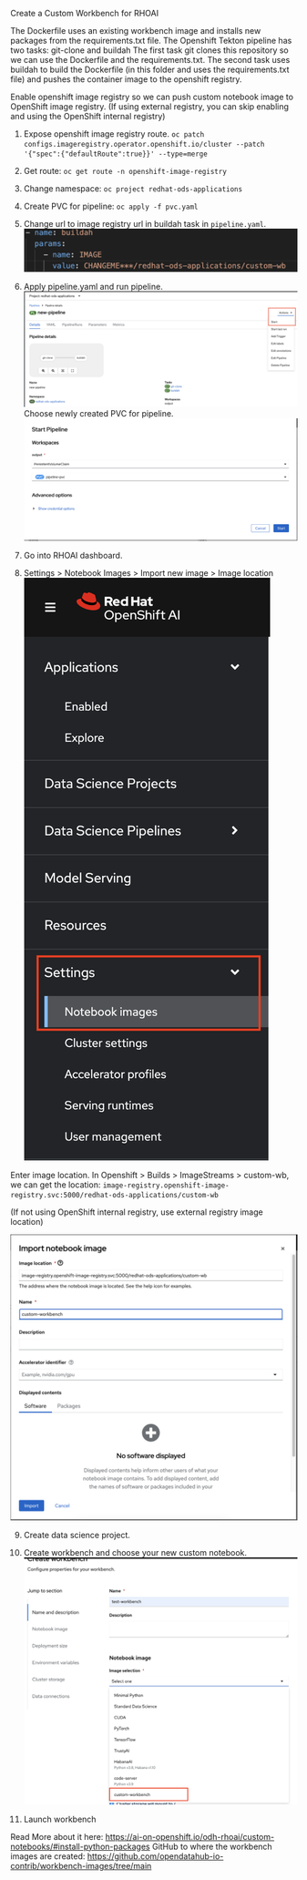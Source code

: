 Create a Custom Workbench for RHOAI

The Dockerfile uses an existing workbench image and installs new packages from the requirements.txt file.
The Openshift Tekton pipeline has two tasks: git-clone and buildah
The first task git clones this repository so we can use the Dockerfile and the requirements.txt.
The second task uses buildah to build the Dockerfile (in this folder and uses the requirements.txt file) and pushes the container image to the openshift registry.


Enable openshift image registry so we can push custom notebook image to OpenShift image registry.
(If using external registry, you can skip enabling and using the OpenShift internal registry)
1. Expose openshift image registry route.
`oc patch configs.imageregistry.operator.openshift.io/cluster --patch '{"spec":{"defaultRoute":true}}' --type=merge`

2. Get route:
`oc get route -n openshift-image-registry`

3. Change namespace:
`oc project redhat-ods-applications`

4. Create PVC for pipeline:
`oc apply -f pvc.yaml `

5. Change url to image registry url in buildah task in `pipeline.yaml`.
![pipeline.yaml](./readme_images/buildah_change_image_url.png "Change image url")
6. Apply pipeline.yaml and run pipeline. 
![Pipeline](./readme_images/pipeline.png "Pipeline")
Choose newly created PVC for pipeline.
![Start pipeline with correct pvc](./readme_images/start_pipeline.png "Start pipeline")
7. Go into RHOAI dashboard.
8. Settings > Notebook Images > Import new image > Image location
![RHOAI Settings](./readme_images/rhoai_settings.png "RHOAI Settings")

Enter image location. In Openshift > Builds > ImageStreams > custom-wb, we can get the location:
`image-registry.openshift-image-registry.svc:5000/redhat-ods-applications/custom-wb`

(If not using OpenShift internal registry, use external registry image location)

![RHOAI Import Notebook](./readme_images/import_notebook_image.png "RHOAI Import Notebook")

9. Create data science project.

10. Create workbench and choose your new custom notebook.
![RHOAI Create Workbench](./readme_images/create_workbench.png "RHOAI Create workbench with custom notebook")

11. Launch workbench

Read More about it here: https://ai-on-openshift.io/odh-rhoai/custom-notebooks/#install-python-packages
GitHub to where the workbench images are created: https://github.com/opendatahub-io-contrib/workbench-images/tree/main